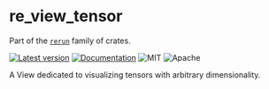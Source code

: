 # re_view_tensor

Part of the [`rerun`](https://github.com/rerun-io/rerun) family of crates.

[![Latest version](https://img.shields.io/crates/v/re_view_tensor.svg)](https://crates.io/crates/re_view_tensor)
[![Documentation](https://docs.rs/re_view_tensor/badge.svg)](https://docs.rs/re_view_tensor)
![MIT](https://img.shields.io/badge/license-MIT-blue.svg)
![Apache](https://img.shields.io/badge/license-Apache-blue.svg)

A View dedicated to visualizing tensors with arbitrary dimensionality.

